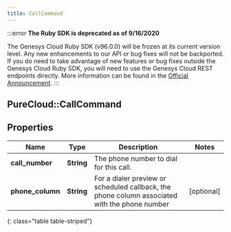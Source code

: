 ```yaml
---
title: CallCommand
---
```


:::error
**The Ruby SDK is deprecated as of 9/16/2020**

The Genesys Cloud Ruby SDK (v96.0.0) will be frozen at its current version level. Any new enhancements to our API or bug fixes will not be backported. If you do need to take advantage of new features or bug fixes outside the Genesys Cloud Ruby SDK, you will need to use the Genesys Cloud REST endpoints directly. More information can be found in the [Official Announcement](https://developer.mypurecloud.com/forum/t/announcement-genesys-cloud-ruby-sdk-end-of-life/8850).
:::


## PureCloud::CallCommand

## Properties

|Name | Type | Description | Notes|
|------------ | ------------- | ------------- | -------------|
| **call_number** | **String** | The phone number to dial for this call. | |
| **phone_column** | **String** | For a dialer preview or scheduled callback, the phone column associated with the phone number | [optional] |
{: class="table table-striped"}


